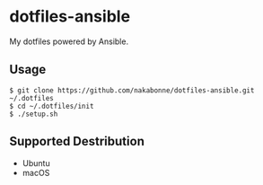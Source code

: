 # dotfiles-ansible
My dotfiles powered by Ansible.

## Usage

```
$ git clone https://github.com/nakabonne/dotfiles-ansible.git ~/.dotfiles
$ cd ~/.dotfiles/init
$ ./setup.sh
```

## Supported Destribution

- Ubuntu
- macOS
